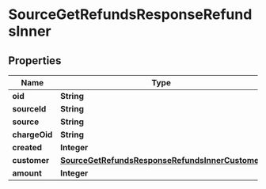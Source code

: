 

# SourceGetRefundsResponseRefundsInner


## Properties

| Name | Type | Description | Notes |
|------------ | ------------- | ------------- | -------------|
|**oid** | **String** |  |  [optional] |
|**sourceId** | **String** |  |  [optional] |
|**source** | **String** |  |  [optional] |
|**chargeOid** | **String** |  |  [optional] |
|**created** | **Integer** |  |  [optional] |
|**customer** | [**SourceGetRefundsResponseRefundsInnerCustomer**](SourceGetRefundsResponseRefundsInnerCustomer.md) |  |  [optional] |
|**amount** | **Integer** |  |  [optional] |




